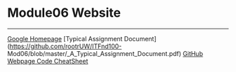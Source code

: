 # Module06 Website
---
[Google Homepage](https://www.google.com "Google's Homepage")
[Typical Assignment Document](https://github.com/rootrUW/ITFnd100- Mod06/blob/master/_A_Typical_Assignment_Document.pdf)
[GitHub Webpage Code CheatSheet](https://github.com/adam-p/markdown-here/wiki/Markdown-Here-Cheatsheet)
